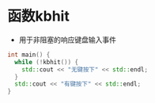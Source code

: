 # 函数kbhit

- 用于非阻塞的响应键盘输入事件


```c++
int main() {
  while (!kbhit()) {
    std::cout << "无键按下" << std::endl;
  }
  std::cout << "有键按下" << std::endl;
}
```